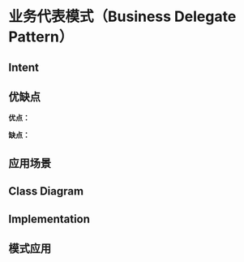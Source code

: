 # 业务代表模式（Business Delegate Pattern）

## Intent

## 优缺点

**优点：**

**缺点：**

## 应用场景

## Class Diagram

## Implementation

## 模式应用
